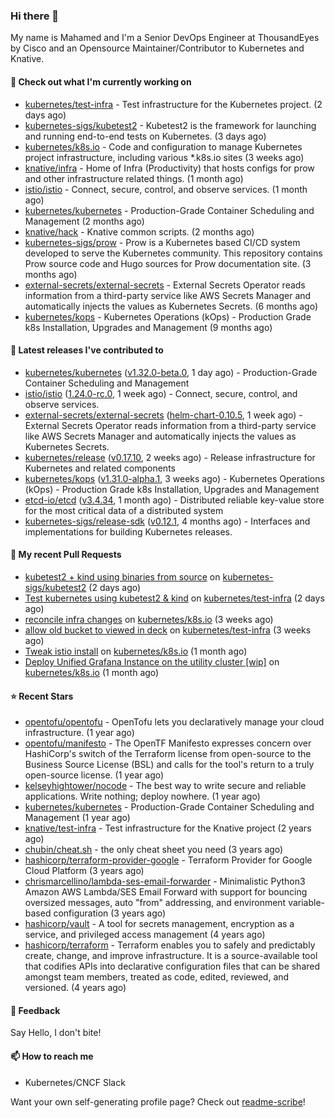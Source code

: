 ### Hi there 👋

My name is Mahamed and I'm a Senior DevOps Engineer at ThousandEyes by Cisco and an Opensource Maintainer/Contributor to Kubernetes and Knative.

#### 👷 Check out what I'm currently working on

- [kubernetes/test-infra](https://github.com/kubernetes/test-infra) - Test infrastructure for the Kubernetes project. (2 days ago)
- [kubernetes-sigs/kubetest2](https://github.com/kubernetes-sigs/kubetest2) - Kubetest2 is the framework for launching and running end-to-end tests on Kubernetes. (3 days ago)
- [kubernetes/k8s.io](https://github.com/kubernetes/k8s.io) - Code and configuration to manage Kubernetes project infrastructure, including various *.k8s.io sites (3 weeks ago)
- [knative/infra](https://github.com/knative/infra) - Home of Infra (Productivity) that hosts configs for prow and other infrastructure related things. (1 month ago)
- [istio/istio](https://github.com/istio/istio) - Connect, secure, control, and observe services. (1 month ago)
- [kubernetes/kubernetes](https://github.com/kubernetes/kubernetes) - Production-Grade Container Scheduling and Management (2 months ago)
- [knative/hack](https://github.com/knative/hack) - Knative common scripts. (2 months ago)
- [kubernetes-sigs/prow](https://github.com/kubernetes-sigs/prow) - Prow is a Kubernetes based CI/CD system developed to serve the Kubernetes community. This repository contains Prow source code and Hugo sources for Prow documentation site.  (3 months ago)
- [external-secrets/external-secrets](https://github.com/external-secrets/external-secrets) - External Secrets Operator reads information from a third-party service like AWS Secrets Manager and automatically injects the values as Kubernetes Secrets. (6 months ago)
- [kubernetes/kops](https://github.com/kubernetes/kops) - Kubernetes Operations (kOps) - Production Grade k8s Installation, Upgrades and Management (9 months ago)

#### 🔭 Latest releases I've contributed to

- [kubernetes/kubernetes](https://github.com/kubernetes/kubernetes) ([v1.32.0-beta.0](https://github.com/kubernetes/kubernetes/releases/tag/v1.32.0-beta.0), 1 day ago) - Production-Grade Container Scheduling and Management
- [istio/istio](https://github.com/istio/istio) ([1.24.0-rc.0](https://github.com/istio/istio/releases/tag/1.24.0-rc.0), 1 week ago) - Connect, secure, control, and observe services.
- [external-secrets/external-secrets](https://github.com/external-secrets/external-secrets) ([helm-chart-0.10.5](https://github.com/external-secrets/external-secrets/releases/tag/helm-chart-0.10.5), 1 week ago) - External Secrets Operator reads information from a third-party service like AWS Secrets Manager and automatically injects the values as Kubernetes Secrets.
- [kubernetes/release](https://github.com/kubernetes/release) ([v0.17.10](https://github.com/kubernetes/release/releases/tag/v0.17.10), 2 weeks ago) - Release infrastructure for Kubernetes and related components
- [kubernetes/kops](https://github.com/kubernetes/kops) ([v1.31.0-alpha.1](https://github.com/kubernetes/kops/releases/tag/v1.31.0-alpha.1), 3 weeks ago) - Kubernetes Operations (kOps) - Production Grade k8s Installation, Upgrades and Management
- [etcd-io/etcd](https://github.com/etcd-io/etcd) ([v3.4.34](https://github.com/etcd-io/etcd/releases/tag/v3.4.34), 1 month ago) - Distributed reliable key-value store for the most critical data of a distributed system
- [kubernetes-sigs/release-sdk](https://github.com/kubernetes-sigs/release-sdk) ([v0.12.1](https://github.com/kubernetes-sigs/release-sdk/releases/tag/v0.12.1), 4 months ago) - Interfaces and implementations for building Kubernetes releases.

#### 🔨 My recent Pull Requests

- [kubetest2 &#43; kind using binaries from source](https://github.com/kubernetes-sigs/kubetest2/pull/277) on [kubernetes-sigs/kubetest2](https://github.com/kubernetes-sigs/kubetest2) (2 days ago)
- [Test kubernetes using kubetest2 &amp; kind](https://github.com/kubernetes/test-infra/pull/33756) on [kubernetes/test-infra](https://github.com/kubernetes/test-infra) (2 days ago)
- [reconcile infra changes](https://github.com/kubernetes/k8s.io/pull/7399) on [kubernetes/k8s.io](https://github.com/kubernetes/k8s.io) (3 weeks ago)
- [allow old bucket to viewed in deck](https://github.com/kubernetes/test-infra/pull/33631) on [kubernetes/test-infra](https://github.com/kubernetes/test-infra) (3 weeks ago)
- [Tweak istio install](https://github.com/kubernetes/k8s.io/pull/7378) on [kubernetes/k8s.io](https://github.com/kubernetes/k8s.io) (1 month ago)
- [Deploy Unified Grafana Instance on the utility cluster [wip]](https://github.com/kubernetes/k8s.io/pull/7377) on [kubernetes/k8s.io](https://github.com/kubernetes/k8s.io) (1 month ago)

#### ⭐ Recent Stars

- [opentofu/opentofu](https://github.com/opentofu/opentofu) - OpenTofu lets you declaratively manage your cloud infrastructure. (1 year ago)
- [opentofu/manifesto](https://github.com/opentofu/manifesto) - The OpenTF Manifesto expresses concern over HashiCorp&#39;s switch of the Terraform license from open-source to the Business Source License (BSL) and calls for the tool&#39;s return to a truly open-source license. (1 year ago)
- [kelseyhightower/nocode](https://github.com/kelseyhightower/nocode) - The best way to write secure and reliable applications. Write nothing; deploy nowhere. (1 year ago)
- [kubernetes/kubernetes](https://github.com/kubernetes/kubernetes) - Production-Grade Container Scheduling and Management (1 year ago)
- [knative/test-infra](https://github.com/knative/test-infra) - Test infrastructure for the Knative project (2 years ago)
- [chubin/cheat.sh](https://github.com/chubin/cheat.sh) - the only cheat sheet you need (3 years ago)
- [hashicorp/terraform-provider-google](https://github.com/hashicorp/terraform-provider-google) - Terraform Provider for Google Cloud Platform (3 years ago)
- [chrismarcellino/lambda-ses-email-forwarder](https://github.com/chrismarcellino/lambda-ses-email-forwarder) - Minimalistic Python3 Amazon AWS Lambda/SES Email Forward with support for bouncing oversized messages, auto &#34;from&#34; addressing, and environment variable-based configuration (3 years ago)
- [hashicorp/vault](https://github.com/hashicorp/vault) - A tool for secrets management, encryption as a service, and privileged access management (4 years ago)
- [hashicorp/terraform](https://github.com/hashicorp/terraform) - Terraform enables you to safely and predictably create, change, and improve infrastructure. It is a source-available tool that codifies APIs into declarative configuration files that can be shared amongst team members, treated as code, edited, reviewed, and versioned. (4 years ago)

#### 💬 Feedback

Say Hello, I don't bite!

#### 📫 How to reach me

- Kubernetes/CNCF Slack

Want your own self-generating profile page? Check out [readme-scribe](https://github.com/muesli/readme-scribe)!


